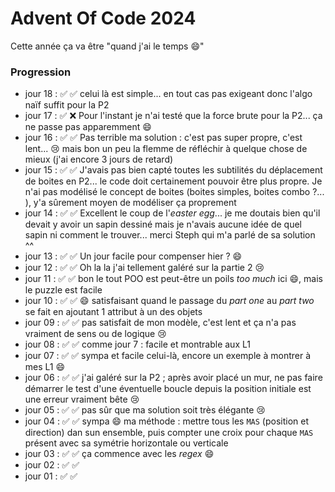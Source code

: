 # Advent Of Code 2024

Cette année ça va être "quand j'ai le temps :smile:"

### Progression

- jour 18 : ✅ ✅ celui là est simple... en tout cas pas exigeant donc l'algo naïf suffit pour la P2
- jour 17 : ✅ ❌ Pour l'instant je n'ai testé que la force brute pour la P2... ça ne passe pas apparemment :smile: 
- jour 16 : ✅ ✅ Pas terrible ma solution : c'est pas super propre, c'est lent... :cry: mais bon un peu la flemme de réfléchir à quelque chose de mieux (j'ai encore 3 jours de retard) 
- jour 15 : ✅ ✅ J'avais pas bien capté toutes les subtilités du déplacement de boites en P2... le code doit certainement pouvoir être plus propre. Je n'ai pas modélisé le concept de boites (boites simples, boites combo ?... ), y'a sûrement moyen de modéliser ça proprement
- jour 14 : ✅ ✅ Excellent le coup de l'_easter egg_... je me doutais bien qu'il devait y avoir un sapin dessiné mais je n'avais aucune idée de quel sapin ni comment le trouver... merci Steph qui m'a parlé de sa solution ^^  
- jour 13 : ✅ ✅ Un jour facile pour compenser hier ? :smile: 
- jour 12 : ✅ ✅ Oh la la j'ai tellement galéré sur la partie 2 :cry: 
- jour 11 : ✅ ✅ bon le tout POO est peut-être un poils _too much_ ici :smile:, mais le puzzle est facile 
- jour 10 : ✅ ✅ :smile: satisfaisant quand le passage du _part one_ au _part two_ se fait en ajoutant 1 attribut à un des objets  
- jour 09 : ✅ ✅ pas satisfait de mon modèle, c'est lent et ça n'a pas vraiment de sens ou de logique :cry: 
- jour 08 : ✅ ✅ comme jour 7 : facile et montrable aux L1 
- jour 07 : ✅ ✅ sympa et facile celui-là, encore un exemple à montrer à mes L1 :smile: 
- jour 06 : ✅ ✅ j'ai galéré sur la P2 ; après avoir placé un mur, ne pas faire démarrer le test d'une éventuelle boucle depuis la position initiale est une erreur vraiment bête :cry:
- jour 05 : ✅ ✅ pas sûr que ma solution soit très élégante :cry:
- jour 04 : ✅ ✅ sympa :smile: ma méthode : mettre tous les `MAS` (position et direction) dan sun ensemble, puis compter une croix pour chaque `MAS` présent avec sa symétrie horizontale ou verticale
- jour 03 : ✅ ✅ ça commence avec les _regex_ :smile:
- jour 02 : ✅ ✅
- jour 01 : ✅ ✅
